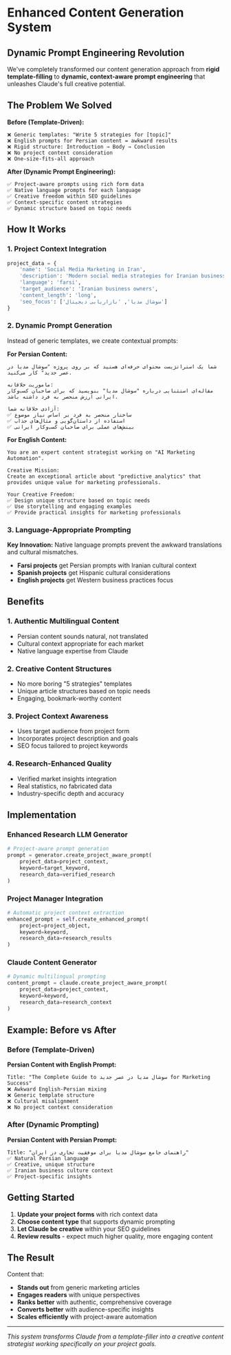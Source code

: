 # Enhanced Content Generation System

## Dynamic Prompt Engineering Revolution

We've completely transformed our content generation approach from **rigid template-filling** to **dynamic, context-aware prompt engineering** that unleashes Claude's full creative potential.

## The Problem We Solved

**Before (Template-Driven):**
```
❌ Generic templates: "Write 5 strategies for [topic]"
❌ English prompts for Persian content = awkward results
❌ Rigid structure: Introduction → Body → Conclusion
❌ No project context consideration
❌ One-size-fits-all approach
```

**After (Dynamic Prompt Engineering):**
```
✅ Project-aware prompts using rich form data
✅ Native language prompts for each language
✅ Creative freedom within SEO guidelines
✅ Context-specific content strategies
✅ Dynamic structure based on topic needs
```

## How It Works

### 1. Project Context Integration
```python
project_data = {
    'name': 'Social Media Marketing in Iran',
    'description': 'Modern social media strategies for Iranian businesses',
    'language': 'farsi',
    'target_audience': 'Iranian business owners',
    'content_length': 'long',
    'seo_focus': ['سوشال مديا', 'بازاریابی دیجیتال']
}
```

### 2. Dynamic Prompt Generation
Instead of generic templates, we create contextual prompts:

**For Persian Content:**
```
شما یک استراتژیست محتوای حرفه‌ای هستید که بر روی پروژه "سوشال مديا در عصر جديد" کار می‌کنید.

ماموریت خلاقانه:
مقاله‌ای استثنایی درباره "سوشال مديا" بنویسید که برای صاحبان کسب‌وکار ایرانی ارزش منحصر به فرد داشته باشد.

آزادی خلاقانه شما:
✅ ساختار منحصر به فرد بر اساس نیاز موضوع
✅ استفاده از داستان‌گویی و مثال‌های جذاب
✅ بینش‌های عملی برای صاحبان کسب‌وکار ایرانی
```

**For English Content:**
```
You are an expert content strategist working on "AI Marketing Automation".

Creative Mission:
Create an exceptional article about "predictive analytics" that provides unique value for marketing professionals.

Your Creative Freedom:
✅ Design unique structure based on topic needs  
✅ Use storytelling and engaging examples
✅ Provide practical insights for marketing professionals
```

### 3. Language-Appropriate Prompting

**Key Innovation:** Native language prompts prevent the awkward translations and cultural mismatches.

- **Farsi projects** get Persian prompts with Iranian cultural context
- **Spanish projects** get Hispanic cultural considerations  
- **English projects** get Western business practices focus

## Benefits

### 1. **Authentic Multilingual Content**
- Persian content sounds natural, not translated
- Cultural context appropriate for each market
- Native language expertise from Claude

### 2. **Creative Content Structures**
- No more boring "5 strategies" templates
- Unique article structures based on topic needs
- Engaging, bookmark-worthy content

### 3. **Project Context Awareness**
- Uses target audience from project form
- Incorporates project description and goals
- SEO focus tailored to project keywords

### 4. **Research-Enhanced Quality**
- Verified market insights integration
- Real statistics, no fabricated data
- Industry-specific depth and accuracy

## Implementation

### Enhanced Research LLM Generator
```python
# Project-aware prompt generation
prompt = generator.create_project_aware_prompt(
    project_data=project_context,
    keyword=target_keyword,
    research_data=verified_research
)
```

### Project Manager Integration
```python
# Automatic project context extraction
enhanced_prompt = self.create_enhanced_prompt(
    project=project_object,
    keyword=keyword,
    research_data=research_results
)
```

### Claude Content Generator
```python
# Dynamic multilingual prompting
content_prompt = claude.create_project_aware_prompt(
    project_data=project_context,
    keyword=keyword,
    research_data=research_context
)
```

## Example: Before vs After

### Before (Template-Driven)
**Persian Content with English Prompt:**
```
Title: "The Complete Guide to سوشال مديا در عصر جديد for Marketing Success"
❌ Awkward English-Persian mixing
❌ Generic template structure
❌ Cultural misalignment
❌ No project context consideration
```

### After (Dynamic Prompting)
**Persian Content with Persian Prompt:**
```
Title: "راهنمای جامع سوشال مديا برای موفقیت تجاری در ایران"
✅ Natural Persian language
✅ Creative, unique structure
✅ Iranian business culture context
✅ Project-specific insights
```

## Getting Started

1. **Update your project forms** with rich context data
2. **Choose content type** that supports dynamic prompting
3. **Let Claude be creative** within your SEO guidelines
4. **Review results** - expect much higher quality, more engaging content

## The Result

Content that:
- **Stands out** from generic marketing articles
- **Engages readers** with unique perspectives
- **Ranks better** with authentic, comprehensive coverage
- **Converts better** with audience-specific insights
- **Scales efficiently** with project-aware automation

---

*This system transforms Claude from a template-filler into a creative content strategist working specifically on your project goals.* 